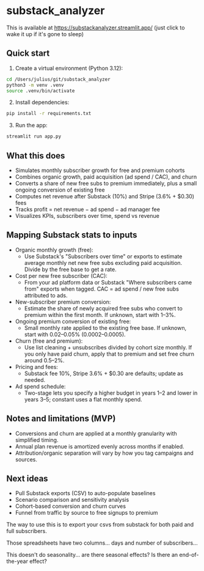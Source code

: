 # substack_analyzer

This is available at https://substackanalyzer.streamlit.app/ (just click to wake it up if it's gone to sleep)

## Quick start

1. Create a virtual environment (Python 3.12):

```bash
cd /Users/julius/git/substack_analyzer
python3 -m venv .venv
source .venv/bin/activate
```

2. Install dependencies:

```bash
pip install -r requirements.txt
```

3. Run the app:

```bash
streamlit run app.py
```

## What this does

- Simulates monthly subscriber growth for free and premium cohorts
- Combines organic growth, paid acquisition (ad spend / CAC), and churn
- Converts a share of new free subs to premium immediately, plus a small ongoing conversion of existing free
- Computes net revenue after Substack (10%) and Stripe (3.6% + $0.30) fees
- Tracks profit = net revenue − ad spend − ad manager fee
- Visualizes KPIs, subscribers over time, spend vs revenue

## Mapping Substack stats to inputs

- Organic monthly growth (free):
  - Use Substack's "Subscribers over time" or exports to estimate average monthly net new free subs excluding paid acquisition. Divide by the free base to get a rate.
- Cost per new free subscriber (CAC):
  - From your ad platform data or Substack "Where subscribers came from" exports when tagged. CAC = ad spend / new free subs attributed to ads.
- New-subscriber premium conversion:
  - Estimate the share of newly acquired free subs who convert to premium within the first month. If unknown, start with 1–3%.
- Ongoing premium conversion of existing free:
  - Small monthly rate applied to the existing free base. If unknown, start with 0.02–0.05% (0.0002–0.0005).
- Churn (free and premium):
  - Use list cleaning + unsubscribes divided by cohort size monthly. If you only have paid churn, apply that to premium and set free churn around 0.5–2%.
- Pricing and fees:
  - Substack fee 10%, Stripe 3.6% + $0.30 are defaults; update as needed.
- Ad spend schedule:
  - Two-stage lets you specify a higher budget in years 1–2 and lower in years 3–5; constant uses a flat monthly spend.

## Notes and limitations (MVP)

- Conversions and churn are applied at a monthly granularity with simplified timing.
- Annual plan revenue is amortized evenly across months if enabled.
- Attribution/organic separation will vary by how you tag campaigns and sources.

## Next ideas

- Pull Substack exports (CSV) to auto-populate baselines
- Scenario comparison and sensitivity analysis
- Cohort-based conversion and churn curves
- Funnel from traffic by source to free signups to premium

The way to use this is to export your csvs from substack for both paid and full subscribers.

Those spreadsheets have two columns... days and number of subscribers...



This doesn't do seasonality... are there seasonal effects? Is there an end-of-the-year effect?
